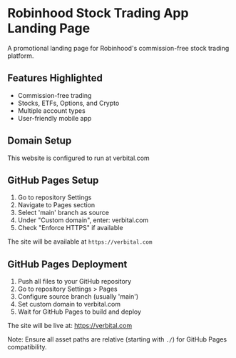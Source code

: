 # Robinhood Stock Trading App Landing Page

A promotional landing page for Robinhood's commission-free stock trading platform.

## Features Highlighted
- Commission-free trading
- Stocks, ETFs, Options, and Crypto
- Multiple account types
- User-friendly mobile app

## Domain Setup
This website is configured to run at verbital.com

## GitHub Pages Setup
1. Go to repository Settings
2. Navigate to Pages section
3. Select 'main' branch as source
4. Under "Custom domain", enter: verbital.com
5. Check "Enforce HTTPS" if available

The site will be available at `https://verbital.com`

## GitHub Pages Deployment
1. Push all files to your GitHub repository
2. Go to repository Settings > Pages
3. Configure source branch (usually 'main')
4. Set custom domain to verbital.com
5. Wait for GitHub Pages to build and deploy

The site will be live at: https://verbital.com

Note: Ensure all asset paths are relative (starting with `./`) for GitHub Pages compatibility.
